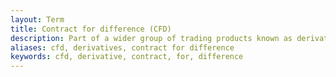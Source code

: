 ```yaml
---
layout: Term
title: Contract for difference (CFD)
description: Part of a wider group of trading products known as derivatives, they are a popular method of trading stocks, bonds, and commodities that allow you to speculate on the price.
aliases: cfd, derivatives, contract for difference
keywords: cfd, derivative, contract, for, difference
---
```

